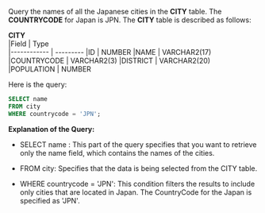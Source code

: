 Query the names of all the Japanese cities in the __CITY__ table. The __COUNTRYCODE__ for Japan is JPN.
The __CITY__ table is described as follows:


  __CITY__     
|Field        | Type                     
|------------ | ---------
|ID           | NUMBER
|NAME         | VARCHAR2(17)
|COUNTRYCODE  | VARCHAR2(3)
|DISTRICT     | VARCHAR2(20)
|POPULATION   | NUMBER

Here is the query:

```SQL
SELECT name
FROM city
WHERE countrycode = 'JPN';
```
**Explanation of the Query:**
- SELECT name : This part of the query specifies that you want to retrieve only the name field, which contains the names of the cities.

- FROM city: Specifies that the data is being selected from the CITY table.

- WHERE countrycode = 'JPN': This condition filters the results to include only cities that are located in Japan. The CountryCode for the Japan is specified as 'JPN'.

